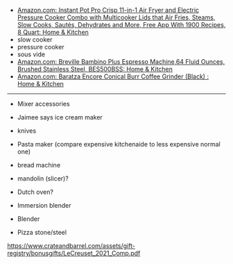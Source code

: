 * [Amazon.com: Instant Pot Pro Crisp 11-in-1 Air Fryer and Electric Pressure Cooker Combo with Multicooker Lids that Air Fries, Steams, Slow Cooks, Sautés, Dehydrates and More, Free App With 1900 Recipes, 8 Quart: Home & Kitchen](https://www.amazon.com/dp/B08NB1VGBK)
 * slow cooker
 * pressure cooker
 * sous vide
* [Amazon.com: Breville Bambino Plus Espresso Machine,64 Fluid Ounces, Brushed Stainless Steel, BES500BSS: Home & Kitchen](https://www.amazon.com/Breville-BES500BSS-Bambino-Espresso-Stainless/dp/B07JVD78TT/?th=1 "Amazon.com: Breville Bambino Plus Espresso Machine,64 Fluid Ounces, Brushed Stainless Steel, BES500BSS: Home & Kitchen")
* [Amazon.com: Baratza Encore Conical Burr Coffee Grinder (Black) : Home & Kitchen](https://www.amazon.com/dp/B007F183LK "Amazon.com: Baratza Encore Conical Burr Coffee Grinder (Black) : Home & Kitchen")

---

* Mixer accessories
* Jaimee says ice cream maker

* knives

* Pasta maker (compare expensive kitchenaide to less expensive normal one)
* bread machine
* mandolin (slicer)?
* Dutch oven?
* Immersion blender
* Blender
* Pizza stone/steel

https://www.crateandbarrel.com/assets/gift-registry/bonusgifts/LeCreuset_2021_Comp.pdf

